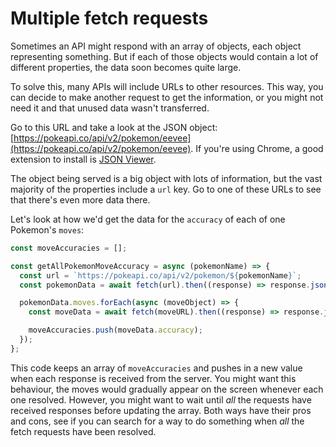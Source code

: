 # Multiple fetch requests

Sometimes an API might respond with an array of objects, each object representing something. But if each of those objects would contain a lot of different properties, the data soon becomes quite large.

To solve this, many APIs will include URLs to other resources. This way, you can decide to make another request to get the information, or you might not need it and that unused data wasn't transferred.

Go to this URL and take a look at the JSON object: [https://pokeapi.co/api/v2/pokemon/eevee](https://pokeapi.co/api/v2/pokemon/eevee). If you're using Chrome, a good extension to install is [JSON Viewer](https://chrome.google.com/webstore/detail/json-viewer/gbmdgpbipfallnflgajpaliibnhdgobh).

The object being served is a big object with lots of information, but the vast majority of the properties include a `url` key. Go to one of these URLs to see that there's even more data there.

Let's look at how we'd get the data for the `accuracy` of each of one Pokemon's `moves`:

```javascript
const moveAccuracies = [];

const getAllPokemonMoveAccuracy = async (pokemonName) => {
  const url = `https://pokeapi.co/api/v2/pokemon/${pokemonName}`;
  const pokemonData = await fetch(url).then((response) => response.json());

  pokemonData.moves.forEach(async (moveObject) => {
    const moveData = await fetch(moveURL).then((response) => response.json());

    moveAccuracies.push(moveData.accuracy);
  });
};
```

This code keeps an array of `moveAccuracies` and pushes in a new value when each response is received from the server. You might want this behaviour, the moves would gradually appear on the screen whenever each one resolved. However, you might want to wait until _all_ the requests have received responses before updating the array. Both ways have their pros and cons, see if you can search for a way to do something when _all_ the fetch requests have been resolved.

